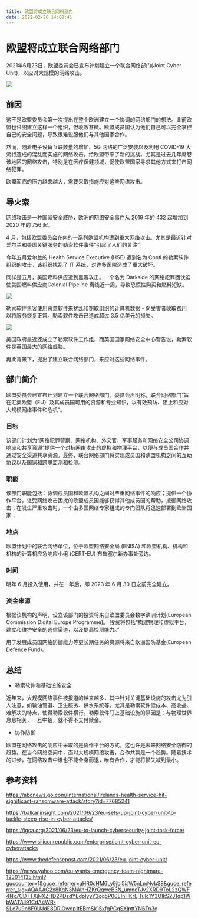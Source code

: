 ```yaml
---
title: 欧盟将成立联合网络部门
date: 2022-02-26 14:08:41
---
```


# 欧盟将成立联合网络部门

2021年6月23日，欧盟委员会已宣布计划建立一个联合网络部门(Joint Cyber Unit)，以应对大规模的网络攻击。

![](https://th.bing.com/th/id/R140d41d13c7defe4ab06784a6c675230?rik=we3K7vZ%2fLEn%2bAA&pid=ImgRaw)

## 前因

这不是欧盟委员会第一次提出在整个欧洲建立一个协调的网络部门的想法。此前欧盟也试图建立这样一个组织，但收效甚微。欧盟成员国认为他们自己可以完全掌控自己的安全问题，导致很难说服他们与其他国家合作。

然而，随着电子设备互联数量的增加、5G 网络的广泛安装以及利用 COVID-19 大流行造成的混乱而实施的网络攻击，给欧盟带来了新的挑战。尤其是过去几年席卷该地区的网络攻击，特别是在医疗保健领域，促使欧盟国家寻求其他方式来打击网络犯罪。

欧盟面临的压力越来越大，需要采取措施应对这些网络攻击。

## 导火索

网络攻击是一种国家安全威胁，欧洲的网络安全事件从 2019 年的 432 起增加到 2020 年的 756 起。

4 月，包括欧盟委员会在内的一系列欧盟机构遭到重大网络攻击。尤其是最近针对爱尔兰和美国关键服务的勒索软件事件“引起了人们的关注”。

今年五月爱尔兰的 Health Service Executive (HSE) 遭到名为 Conti 的勒索软件组织的攻击，该组织扰乱了 IT 系统，对许多医院造成了重大破坏。



同样是五月，美国燃料供应遭到黑客攻击。一个名为 Darkside 的网络犯罪团伙迫使美国燃料供应商Colonial Pipeline 离线近一周，导致恐慌性购买和燃料短缺。

![](https://tse3-mm.cn.bing.net/th/id/OIP-C.ngeiTMQCTZaWVNaCWDNhoQHaE8?pid=ImgDet&rs=1)

勒索软件黑客使用恶意软件来扰乱和窃取组织的计算机数据 - 向受害者收取费用以将服务恢复正常。勒索软件攻击已造成超过 3.5 亿美元的损失。

![](https://tse4-mm.cn.bing.net/th/id/OIP-C.4hKr-zd_OP96oSeLBNek0AHaFP?pid=ImgDet&w=1600&h=1131&rs=1)

美国政府最近还成立了勒索软件工作组，而英国国家网络安全中心警告说，勒索软件是英国最大的网络威胁。

再此背景下，提出了建立联合网络部门，来应对这些网络事件。



## 部门简介

欧盟委员会已宣布计划建立一个联合网络部门。委员会声明称，联合网络部门“旨在汇集欧盟（EU）及其成员国可用的资源和专业知识，以有效预防、阻止和应对大规模网络事件和危机”。

### 目标

该部门计划为“网络犯罪警察、网络机构、外交官、军事服务和网络安全公司协调响应和共享资源“提供一个对抗网络攻击的虚拟和物理平台，以便与成员国合作并通过安全渠道共享资源。最终，联合网络部门将实现成员国和欧盟机构之间的互助协议以及国家和跨境监测和检测。

### 职能

该部门职能包括：协调成员国和欧盟机构之间对严重网络事件的响应；提供一个协作平台，让受网络攻击困扰的欧盟成员国能够获得其他成员国的帮助，抵御网络攻击；在发生严重攻击时，一个由多国网络专家组成的专门团队将迅速部署到欧洲国家；

### 地点

欧盟计划中的联合网络单位，位于欧盟网络安全局 (ENISA) 和欧盟机构、机构和机构的计算机应急响应小组 (CERT-EU) 布鲁塞尔新办事处旁边。

### 时间

明年 6 月投入使用，并在一年后，即 2023 年 6 月 30 日之前完全建立。

### 资金来源

根据该机构的声明，设立该部门的投资将来自欧盟委员会数字欧洲计划(European Commission Digital Europe Programme)。 投资将包括“构建物理和虚拟平台，建立和维护安全的通信渠道，以及提高检测能力。”

用于发展成员国网络防御能力等更长期任务的资源将来自欧洲国防基金(European Defence Fund)。

## 总结

- 勒索软件和基础设施安全

​        近年来，大规模网络事件被报道的越来越多，其中针对关键基础设施的攻击尤为引人注意，如输油管道、卫生服务、供水系统等。尤其是勒索软件低成本、高收益、难解决的特点，使得勒索软件横行。勒索软件盯上基础设施的原因是：与物理世界息息相关，一旦中招，就不得不支付赎金。

- 协作防御

​        欧盟在网络攻击的响应中采取的是协作平台的方式，这也许是未来网络安全防御的趋势。在当今网络空间中，面对大规模网络攻击，合作共赢是一个趋势。随着技术的进步，在网络攻击中谁也不能全身而退，唯有合作，才能将损失减到最小。



## 参考资料

https://abcnews.go.com/International/irelands-health-service-hit-significant-ransomware-attack/story?id=77685241

https://balkaninsight.com/2021/06/23/eu-sets-up-joint-cyber-unit-to-tackle-steep-rise-in-cyber-attacks/

https://igca.org/2021/06/23/eu-to-launch-cybersecurity-joint-task-force/

https://www.siliconrepublic.com/enterprise/joint-cyber-unit-eu-cyberattacks

https://www.thedefensepost.com/2021/06/23/eu-joint-cyber-unit/

https://news.yahoo.com/eu-wants-emergency-team-nightmare-123014135.html?guccounter=1&guce_referrer=aHR0cHM6Ly9jbi5iaW5nLmNvbS8&guce_referrer_sig=AQAAAG2x8KqN3MAlhHZKrQqweB3N_umneTJv2XRD9ToL2zQWF4Nx7CDTTXjNXZHD2PDsdYEdplyyY3cg5P00EInHKrEjTulc1Y3OIkS2J1qp1WbWATAli91CdA4WR-SLe7u9n8F9UJdE8DRlOwdp1tEBmSk15xfgPCqSXIpttYN6Tn3q